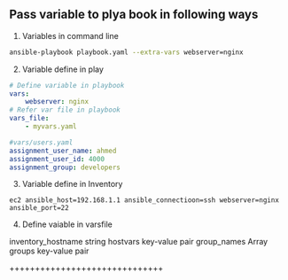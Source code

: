 ## Pass variable to plya book in following ways
1. Variables in command line
```sh
ansible-playbook playbook.yaml --extra-vars webserver=nginx
```
2. Variable define in play
```yaml
# Define variable in playbook
vars:
    webserver: nginx
# Refer var file in playbook
vars_file:
    - myvars.yaml
```
```yaml
#vars/users.yaml
assignment_user_name: ahmed
assignment_user_id: 4000
assignment_group: developers
```

3. Variable define in Inventory
```t
ec2 ansible_host=192.168.1.1 ansible_connectioon=ssh webserver=nginx ansible_port=22
```

4. Define vaiable in varsfile



inventory_hostname  string
hostvars            key-value pair
group_names         Array
groups              key-value pair


++++++++++++++++++++++++++++++